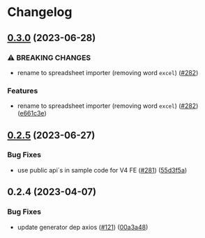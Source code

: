 # Changelog

## [0.3.0](https://github.com/marianfoo/ui5-cc-excelUpload/compare/generator-ui5-spreadsheetimporter-v0.2.5...generator-ui5-spreadsheetimporter-v0.3.0) (2023-06-28)


### ⚠ BREAKING CHANGES

* rename to spreadsheet importer (removing word `excel`) ([#282](https://github.com/marianfoo/ui5-cc-excelUpload/issues/282))

### Features

* rename to spreadsheet importer (removing word `excel`) ([#282](https://github.com/marianfoo/ui5-cc-excelUpload/issues/282)) ([e661c3e](https://github.com/marianfoo/ui5-cc-excelUpload/commit/e661c3ea509c6a8cc5631a24587ea7901eb504a3))

## [0.2.5](https://github.com/marianfoo/ui5-cc-spreadsheetimporter/compare/generator-ui5-spreadsheetimporter-v0.2.4...generator-ui5-spreadsheetimporter-v0.2.5) (2023-06-27)


### Bug Fixes

* use public api´s in sample code for V4 FE ([#281](https://github.com/marianfoo/ui5-cc-spreadsheetimporter/issues/281)) ([55d3f5a](https://github.com/marianfoo/ui5-cc-spreadsheetimporter/commit/55d3f5a17ca748c20fef4fd6a9476374844e592c))

## 0.2.4 (2023-04-07)


### Bug Fixes

* update generator dep axios ([#121](https://github.com/marianfoo/ui5-cc-spreadsheetimporter/issues/121)) ([00a3a48](https://github.com/marianfoo/ui5-cc-spreadsheetimporter/commit/00a3a48c9bd341fde061739a9d97bf73eb22cf27))
